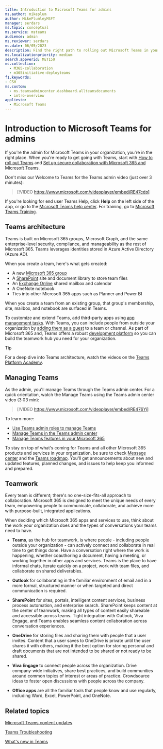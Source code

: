 ```yaml
---
title: Introduction to Microsoft Teams for admins
ms.author: mikeplum
author: MikePlumleyMSFT
manager: serdars
ms.topic: conceptual
ms.service: msteams
audience: admin
ms.reviewer: serdars
ms.date: 06/05/2023
description: Find the right path to rolling out Microsoft Teams in your organization. Learn about the Teams infrastructure and using Teams with Microsoft 365 or Office 365.
ms.localizationpriority: medium
search.appverid: MET150
ms.collection: 
  - M365-collaboration
  - m365initiative-deployteams
f1.keywords:
- CSH
ms.custom: 
  - ms.teamsadmincenter.dashboard.allteamsdocuments
  - intro-overview
appliesto: 
  - Microsoft Teams
---
```


# Introduction to Microsoft Teams for admins

If you're the admin for Microsoft Teams in your organization, you're in the right place. When you're ready to get going with Teams, start with [How to roll out Teams](./deploy-overview.md) and [Set up secure collaboration with Microsoft 365 and Microsoft Teams](/microsoft-365/solutions/setup-secure-collaboration-with-teams).

Don't miss our Welcome to Teams for the Teams admin video (just over 3 minutes):

> [!VIDEO https://www.microsoft.com/videoplayer/embed/RE47cdp]

If you're looking for end user Teams Help, click **Help** on the left side of the app, or go to the [Microsoft Teams help center](https://support.office.com/teams). For training, go to [Microsoft Teams Training](training-microsoft-teams-landing-page.md). 

## Teams architecture

Teams is built on Microsoft 365 groups, Microsoft Graph, and the same enterprise-level security, compliance, and manageability as the rest of Microsoft 365. Teams leverages identities stored in Azure Active Directory (Azure AD).

When you create a team, here's what gets created:
- A new [Microsoft 365 group](office-365-groups.md)
- A [SharePoint](sharepoint-onedrive-interact.md) site and document library to store team files
- An [Exchange Online](exchange-teams-interact.md) shared mailbox and calendar
- A OneNote notebook
- Ties into other Microsoft 365 apps such as Planner and Power BI

When you create a team from an existing group, that group's membership, site, mailbox, and notebook are surfaced in Teams.

To customize and extend Teams, add third-party apps using [app management tasks](apps-in-teams.md). With Teams, you can include people from outside your organization by [adding them as a guest](guest-access.md) to a team or channel. As part of Microsoft 365 and, Teams offers a robust [development platform](/microsoftteams/platform) so you can build the teamwork hub you need for your organization.

> [!TIP]
> For a deep dive into Teams architecture, watch the videos on the [Teams Platform Academy](https://aka.ms/TeamsPlatformAcademy).

## Managing Teams

As the admin, you'll manage Teams through the Teams admin center. For a quick orientation, watch the Manage Teams using the Teams admin center video (3:03 min):

> [!VIDEO https://www.microsoft.com/videoplayer/embed/RE476Yi]

To learn more:

- [Use Teams admin roles to manage Teams](using-admin-roles.md)
- [Manage Teams in the Teams admin center](manage-teams-in-modern-portal.md)
- [Manage Teams features in your Microsoft 365](enable-features-office-365.md)

To stay on top of what's coming for Teams and all other Microsoft 365 products and services in your organization, be sure to check [Message center](https://admin.microsoft.com/AdminPortal/Home#/MessageCenter) and the [Teams roadmap](https://www.microsoft.com/microsoft-365/roadmap?rtc=1&filters=Microsoft%20Teams). You'll get announcements about new and updated features, planned changes, and issues to help keep you informed and prepared. 

## Teamwork

Every team is different; there's no one-size-fits-all approach to collaboration. Microsoft 365 is designed to meet the unique needs of every team, empowering people to communicate, collaborate, and achieve more with purpose-built, integrated applications.

When deciding which Microsoft 365 apps and services to use, think about the work your organization does and the types of conversations your teams need to have. 

- **Teams**, as the hub for teamwork, is where people - including people outside your organization - can actively connect and collaborate in real time to get things done. Have a conversation right where the work is happening, whether coauthoring a document, having a meeting, or working together in other apps and services. Teams is the place to have informal chats, iterate quickly on a project, work with team files, and collaborate on shared deliverables. 

- **Outlook** for collaborating in the familiar environment of email and in a more formal, structured manner or when targeted and direct communication is required.

- **SharePoint** for sites, portals, intelligent content services, business process automation, and enterprise search. SharePoint keeps content at the center of teamwork, making all types of content easily shareable and accessible across teams. Tight integration with Outlook, Viva Engage, and Teams enables seamless content collaboration across conversation experiences.

- **OneDrive** for storing files and sharing them with people that a user invites. Content that a user saves to OneDrive is private until the user shares it with others, making it the best option for storing personal and draft documents that are not intended to be shared or not ready to be shared.

- **Viva Engage** to connect people across the organization. Drive company-wide initiatives, share best practices, and build communities around common topics of interest or areas of practice. Crowdsource ideas to foster open discussions with people across the company.

- **Office apps** are all the familiar tools that people know and use regularly, including Word, Excel, PowerPoint, and OneNote. 

## Related topics

[Microsoft Teams content updates](teams-updates.md)

[Teams Troubleshooting](/MicrosoftTeams/troubleshoot/teams)

[What's new in Teams](https://support.office.com/article/d7092a6d-c896-424c-b362-a472d5f105de)
